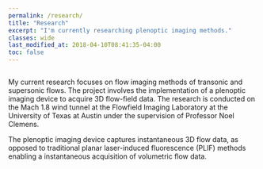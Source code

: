 ```yaml
---
permalink: /research/
title: "Research"
excerpt: "I'm currently researching plenoptic imaging methods."
classes: wide
last_modified_at: 2018-04-10T08:41:35-04:00
toc: false
---
```


<figure style="width: 800px" class="align-center">
  <img src="{{ site.url }}{{ site.baseurl }}/assets/images/piv1.gif" alt="">
</figure>

My current research focuses on flow imaging methods of transonic and supersonic flows. The project involves the implementation of a plenoptic imaging device to acquire 3D flow-field data. The research is conducted on the Mach 1.8 wind tunnel at the Flowfield Imaging Laboratory at the University of Texas at Austin under the supervision of Professor Noel Clemens.

The plenoptic imaging device captures instantaneous 3D flow data, as opposed to traditional planar laser-induced fluorescence (PLIF) methods enabling a instantaneous acquisition of volumetric flow data.

<figure style="width: 800px" class="align-center">
  <img src="{{ site.url }}{{ site.baseurl }}/assets/images/schlieren1.gif" alt="">
</figure>
